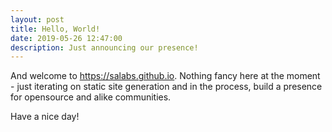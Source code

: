 ```yaml
---
layout: post
title: Hello, World!
date: 2019-05-26 12:47:00
description: Just announcing our presence!
---
```


And welcome to https://salabs.github.io.  Nothing fancy here at the moment - just iterating on static site generation and in the process, build a presence for opensource and alike communities.

Have a nice day!

